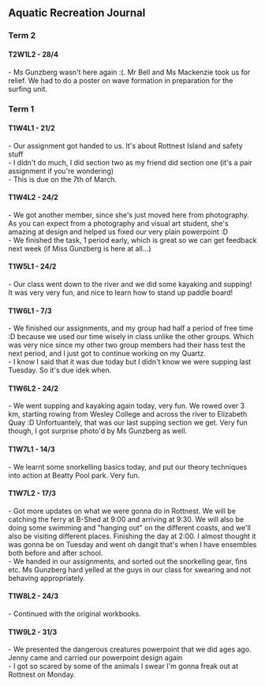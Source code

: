 <body>
  <h2>Aquatic Recreation Journal</h2>
  <h3>Term 2</h3>
  <h4>T2W1L2 - 28/4</h4>
  <p>- Ms Gunzberg wasn't here again :(. Mr Bell and Ms Mackenzie took us for relief. We had to do a poster on wave formation in preparation for the surfing unit.</p>








  <h3>Term 1</h3>
  <h4>T1W4L1 - 21/2</h4>
  <p>- Our assignment got handed to us. It's about Rottnest Island and safety stuff<br>- I didn't do much, I did section two as my friend did section one (it's a pair assignment if you're wondering)<br>- This is due on the 7th of March.</p>
  <h4>T1W4L2 - 24/2</h4>
  <p>- We got another member, since she's just moved here from photography. As you can expect from a photography and visual art student, she's amazing at design and helped us fixed our very plain powerpoint :D<br>- We finished the task, 1 period early, which is great so we can get feedback next week (if Miss Gunzberg is here at all...)</p>
  <h4>T1W5L1 - 24/2</h4>
  <p>- Our class went down to the river and we did some kayaking and supping! It was very very fun, and nice to learn how to stand up paddle board!</p>
  <h4>T1W6L1 - 7/3</h4>
  <p>- We finished our assignments, and my group had half a period of free time :D because we used our time wisely in class unlike the other groups. Which was very nice since my other two group members had their hass test the next period, and I just got to continue working on my Quartz.<br>- I know I said that it was due today but I didn't know we were supping last Tuesday. So it's due idek when.</p>
  <h4>T1W6L2 - 24/2</h4>
  <p>- We went supping and kayaking again today, very fun. We rowed over 3 km, starting rowing from Wesley College and across the river to Elizabeth Quay :D Unfortuantely, that was our last supping section we get. Very fun though, I got surprise photo'd by Ms Gunzberg as well.</p>
  <h4>T1W7L1 - 14/3</h4>
  <p>- We learnt some snorkelling basics today, and put our theory techniques into action at Beatty Pool park. Very fun.</p>
  <h4>T1W7L2 - 17/3</h4>
  <p>- Got more updates on what we were gonna do in Rottnest. We will be catching the ferry at B-Shed at 9:00 and arriving at 9:30. We will also be doing some swimming and "hanging out" on the different coasts, and we'll also be visiting different places. Finishing the day at 2:00. I almost thought it was gonna be on Tuesday and went oh dangit that's when I have ensembles both before and after school.<br>- We handed in our assignments, and sorted out the snorkelling gear, fins etc. Ms Gunzberg hard yelled at the guys in our class for swearing and not behaving appropriately.</p>
  <h4>T1W8L2 - 24/3</h4>
  <p>- Continued with the original workbooks.</p>
  <h4>T1W9L2 - 31/3</h4>
  <p>- We presented the dangerous creatures powerpoint that we did ages ago. Jenny came and carried our powerpoint design again<br>- I got so scared by some of the animals I swear I'm gonna freak out at Rottnest on Monday.</p>
</body>